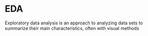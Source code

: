 # EDA
Exploratory data analysis is an approach to analyzing data sets to summarize their main characteristics, often with visual methods
